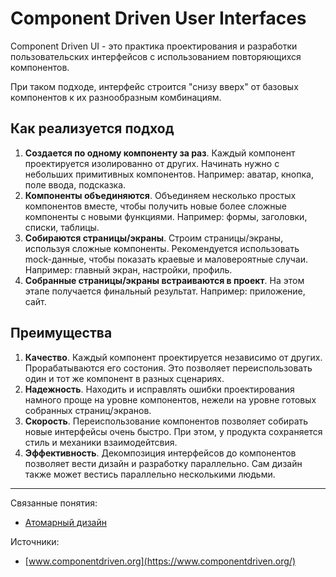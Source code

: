 # Component Driven User Interfaces

Component Driven UI - это практика проектирования и разработки пользовательских интерфейсов с использованием повторяющихся компонентов.

При таком подходе, интерфейс строится "снизу вверх" от базовых компонентов к их разнообразным комбинациям.

## Как реализуется подход

1. **Создается по одному компоненту за раз**. Каждый компонент проектируется изолированно от других. Начинать нужно с небольших примитивных компонентов. Например: аватар, кнопка, поле ввода, подсказка.
2. **Компоненты объединяются**. Объединяем несколько простых компонентов вместе, чтобы получить новые более сложные компоненты с новыми функциями. Например: формы, заголовки, списки, таблицы.
3. **Собираются страницы/экраны**. Строим страницы/экраны, используя сложные компоненты. Рекомендуется использовать mock-данные, чтобы показать краевые и маловероятные случаи. Например: главный экран, настройки, профиль.
4. **Собранные страницы/экраны встраиваются в проект**. На этом этапе получается финальный результат. Например: приложение, сайт.


## Преимущества

1. **Качество**. Каждый компонент проектируется независимо от других. Прорабатываются его состония. Это позволяет переиспользовать один и тот же компонент в разных сценариях.
2. **Надежность**. Находить и исправлять ошибки проектирования намного проще на уровне компонентов, нежели на уровне готовых собранных страниц/экранов.
3. **Скорость**. Переиспользование компонентов позволяет собирать новые интерфейсы очень быстро. При этом, у продукта сохраняется стиль и механики взаимодейтсвия.
4. **Эффективность**. Декомпозиция интерфейсов до компонентов позволяет вести дизайн и разработку параллельно. Сам дизайн также может вестись параллельно несколькими людьми.

---

Связанные понятия:

- [Атомарный дизайн](ui-design-atomic.md)

Источники:

- [www.componentdriven.org](https://www.componentdriven.org/)